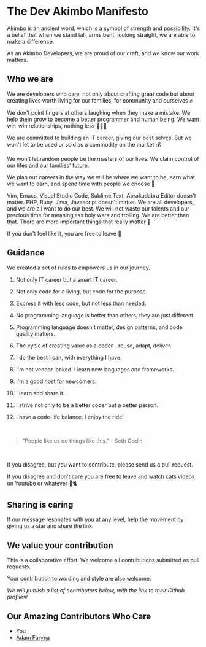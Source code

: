 # The Dev Akimbo Manifesto

Akimbo is an ancient word, which is a symbol of strength and possibility. It's a belief that when we stand tall, arms bent, looking straight, we are able to make a difference.

As an Akimbo Developers, we are proud of our craft, and we know our work matters.

## Who we are

We are developers who care, not only about crafting great code but about creating lives worth living for our families, for community and ourselves ✊

We don't point fingers at others laughing when they make a mistake. We help them grow to become a better programmer and human being. We want win-win relationships, nothing less 🧑‍🤝‍🧑

We are committed to building an IT career, giving our best selves. But we won't let to be used or sold as a commodity on the market 💰

We won't let random people be the masters of our lives. We claim control of our lifes and our families' future.

We plan our careers in the way we will be where we want to be, earn what we want to earn, and spend time with people we choose 👏

Vim, Emacs, Visual Studio Code, Sublime Text, Abrakadabra Editor doesn't matter. PHP, Ruby, Java, Javascript doesn't matter. We are all developers, and we are all want to do our best. We will not waste our talents and our precious time for meaningless holy wars and trolling. We are better than that. There are more important things that really matter 🙌

If you don't feel like it, you are free to leave 🚪

## Guidance

We created a set of rules to empowers us in our journey.

1. Not only IT career but a smart IT career.

2. Not only code for a living, but code for the purpose.

3. Express it with less code, but not less than needed.

4. No programming language is better than others, they are just different.

5. Programming language doesn't matter, design patterns, and code quality matters.

6. The cycle of creating value as a coder - reuse, adapt, deliver.

7. I do the best I can, with everything I have.

8. I'm not vendor locked. I learn new languages and frameworks.

9. I'm a good host for newcomers.

10. I learn and share it.

11. I strive not only to be a better coder but a better person.

12. I have a code-life balance. I enjoy the ride!
<br />

> "People like us do things like this." - Seth Godin
<br />

If you disagree, but you want to contribute, please send us a pull request.

If you disagree and don't care you are free to leave and watch cats videos on Youtube or whatever 🚪🐈

## Sharing is caring

If our message resonates with you at any level, help the movement by giving us a star and share the link.

## We value your contribution

This is a collaborative effort. We welcome all contributions submitted as pull requests.

Your contribution to wording and style are also welcome.

*We will publish a list of contributors below, with the link to their Github profiles!*

## Our Amazing Contributors Who Care

* You
* [Adam Faryna](https://github.com/adamfaryna)
